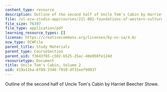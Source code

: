 ```yaml
---
content_type: resource
description: Outline of the second half of Uncle Tom's Cabin by Harriet Beecher Stowe.
file: /ol-ocw-studio-app/courses/21l-002-foundations-of-western-culture-ii-fall-2002/419a11ba6f893346f910df31eef99037_outline2.pdf
file_size: 76397
file_type: application/pdf
learning_resource_types: []
license: https://creativecommons.org/licenses/by-nc-sa/4.0/
ocw_type: OCWFile
parent_title: Study Materials
parent_type: CourseSection
parent_uid: f3643f65-c502-b525-25ac-40e050fe124d
resourcetype: Document
title: Uncle Tom's Cabin, Volume 2
uid: 419a11ba-6f89-3346-f910-df31eef99037
---
```

Outline of the second half of Uncle Tom's Cabin by Harriet Beecher Stowe.